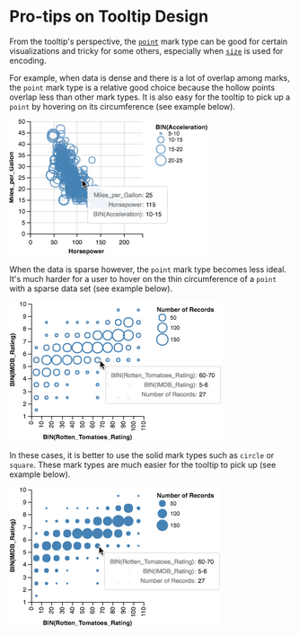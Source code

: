 # Pro-tips on Tooltip Design

From the tooltip's perspective, the [`point`](https://vega.github.io/vega-lite/docs/mark.html#point-mark) mark type can be good for certain visualizations and tricky for some others, especially when [`size`](https://vega.github.io/vega-lite/docs/encoding.html#props-channels) is used for encoding.

For example, when data is dense and there is a lot of overlap among marks, the `point` mark type is a relative good choice because the hollow points overlap less than other mark types. It is also easy for the tooltip to pick up a `point` by hovering on its circumference (see example below).

![](imgs/point_good.png)


When the data is sparse however, the `point` mark type becomes less ideal. It's much harder for a user to hover on the thin circumference of a `point` with a sparse data set (see example below).

![](imgs/point_tricky.png)


In these cases, it is better to use the solid mark types such as `circle` or `square`. These mark types are much easier for the tooltip to pick up (see example below).

![](imgs/circle.png)
